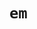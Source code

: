 # `em`

<em abbr accept accept-charset accesskey action align alink allow allowfullscreen allowpaymentrequest allowusermedia alt archive as async autocapitalize autocomplete autofocus autoplay axis background bgcolor blocking border cellpadding cellspacing char charoff charset checked cite class classid clear code codebase codetype color cols colspan compact content contenteditable controls coords crossorigin data datetime declare decoding default defer dir dirname disabled download draggable enctype enterkeyhint face fetchpriority for form formaction formenctype formmethod formnovalidate formtarget frame frameborder headers height hidden high href hreflang hspace http-equiv id imagesizes imagesrcset inert inputmode integrity is ismap itemid itemprop itemref itemscope itemtype kind label lang language link list loading longdesc loop low manifest marginheight marginwidth max maxlength media method min minlength multiple muted name nohref nomodule nonce noresize noshade novalidate nowrap object open optimum pattern ping placeholder playsinline popover popovertarget popovertargetaction poster preload profile prompt readonly referrerpolicy rel required rev reversed rows rowspan rules sandbox scheme scope scrolling selected shadowrootclonable shadowrootdelegatesfocus shadowrootmode shape size sizes slot span spellcheck src srcdoc srclang srcset standby start step style summary tabindex target text title translate type typemustmatch usemap valign value valuetype version vlink vspace width wrap writingsuggestions></em>

